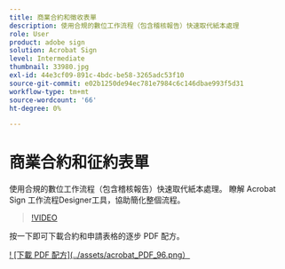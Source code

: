 ```yaml
---
title: 商業合約和徵收表單
description: 使用合規的數位工作流程（包含稽核報告）快速取代紙本處理
role: User
product: adobe sign
solution: Acrobat Sign
level: Intermediate
thumbnail: 33980.jpg
exl-id: 44e3cf09-891c-4bdc-be58-3265adc53f10
source-git-commit: e02b1250de94ec781e7984c6c146dbae993f5d31
workflow-type: tm+mt
source-wordcount: '66'
ht-degree: 0%

---
```


# 商業合約和征約表單

使用合規的數位工作流程（包含稽核報告）快速取代紙本處理。 瞭解 Acrobat Sign 工作流程Designer工具，協助簡化整個流程。

>[!VIDEO](https://video.tv.adobe.com/v/33980?hidetitle=true)

按一下即可下載合約和申請表格的逐步 PDF 配方。

[! [下載 PDF 配方](../assets/acrobat_PDF_96.png）](../assets/adobe-sign_set_up_a_workflow_use_case.pdf)

